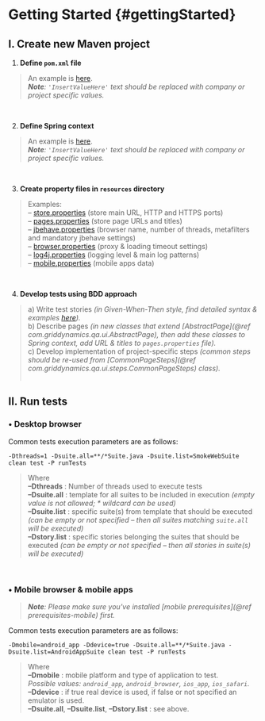 Getting Started  {#gettingStarted}
=========================


I. Create new Maven project
---------------------------

1. **Define `pom.xml` file**
> An example is [here](../../docs/examples/pom.xml).<br>
> <i><b>Note</b>: `'InsertValueHere'` text should be replaced with company or project specific values.</i>
<br>

2. **Define Spring context**
> An example is [here](../../docs/examples/ApplicationContext.xml).<br>
> <i><b>Note</b>: `'InsertValueHere'` text should be replaced with company or project specific values.</i>
<br>

3. **Create property files in `resources` directory**
> Examples:<br>
> – [store.properties](../../docs/examples/store.properties)      (store main URL, HTTP and HTTPS ports)<br>
> – [pages.properties](../../docs/examples/pages.properties)      (store page URLs and titles)<br>
> – [jbehave.properties](../../docs/examples/browser.properties)  (browser name, number of threads, metafilters and mandatory jbehave settings)<br>
> – [browser.properties](../../docs/examples/browser.properties)  (proxy & loading timeout settings)<br>
> – [log4j.properties](../../docs/examples/log4j.properties)      (logging level & main log patterns)<br>
> – [mobile.properties](../../docs/examples/mobile.properties)    (mobile apps data)
<br>

4. **Develop tests using BDD approach**
> a) Write test stories <i>(in Given-When-Then style, find detailed syntax & examples [here](http://jbehave.org/reference/stable/story-syntax.html)).</i><br>
> b) Describe pages <i>(in new classes that extend [AbstractPage](@ref com.griddynamics.qa.ui.AbstractPage), then add these classes to Spring context, add URL & titles to <code>pages.properties</code> file).</i><br>
> c) Develop implementation of project-specific steps <i>(common steps should be re-used from [CommonPageSteps](@ref com.griddynamics.qa.ui.steps.CommonPageSteps) class).</i>
<br><br>


II. Run tests
-------------

### • Desktop browser

Common tests execution parameters are as follows:
<pre><code>-Dthreads=1 -Dsuite.all=**/*Suite.java -Dsuite.list=SmokeWebSuite clean test -P runTests</code></pre>

> Where<br>
> <b>–Dthreads</b> : Number of threads used to execute tests<br>
> <b>–Dsuite.all</b> : template for all suites to be included in execution <i>(empty value is not allowed; * wildcard can be used)</i><br>
> <b>–Dsuite.list</b> : specific suite(s) from template that should be executed <i>(can be empty or not specified – then all suites matching `suite.all` will be executed)</i><br>
> <b>–Dstory.list</b> : specific stories belonging the suites that should be executed <i>(can be empty or not specified – then all stories in suite(s) will be executed)</i><br>
<br>


### • Mobile browser & mobile apps

> <i><b>Note</b>: Please make sure you've installed [mobile prerequisites](@ref prerequisites-mobile) first.</i>

Common tests execution parameters are as follows:<br>
<pre><code>-Dmobile=android_app -Ddevice=true -Dsuite.all=**/*Suite.java -Dsuite.list=AndroidAppSuite clean test -P runTests</code></pre>

> Where<br>
> <b>–Dmobile</b> : mobile platform and type of application to test.<br>
> *Possible values: `android_app`, `android_browser`, `ios_app`, `ios_safari`.*<br>
> <b>–Ddevice</b> : if true real device is used, if false or not specified an emulator is used.<br>
> <b>–Dsuite.all</b>, <b>–Dsuite.list</b>, <b>–Dstory.list</b> : see above.
<br>